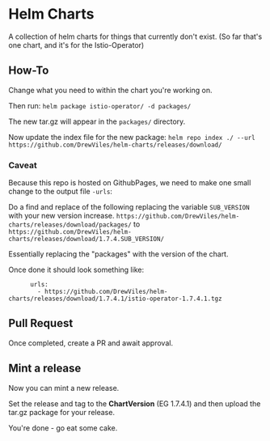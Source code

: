 # Helm Charts

A collection of helm charts for things that currently don't exist.
(So far that's one chart, and it's for the Istio-Operator)

## How-To

Change what you need to within the chart you're working on.

Then run:
`helm package istio-operator/ -d packages/`

The new tar.gz will appear in the `packages/` directory.

Now update the index file for the new package:
`helm repo index ./ --url https://github.com/DrewViles/helm-charts/releases/download/`

### Caveat
Because this repo is hosted on GithubPages, we need to make one small change to the output file `-urls`:

Do a find and replace of the following replacing the variable `SUB_VERSION` with your new version increase.
`https://github.com/DrewViles/helm-charts/releases/download/packages/`
to
`https://github.com/DrewViles/helm-charts/releases/download/1.7.4.SUB_VERSION/`

Essentially replacing the "packages" with the version of the chart.

Once done it should look something like:

```
      urls:
        - https://github.com/DrewViles/helm-charts/releases/download/1.7.4.1/istio-operator-1.7.4.1.tgz
```

## Pull Request
Once completed, create a PR and await approval.

## Mint a release

Now you can mint a new release.

Set the release and tag to the **ChartVersion** (EG 1.7.4.1) and then upload the tar.gz package for your release.

You're done - go eat some cake.